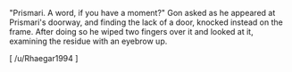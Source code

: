 "Prismari. A word, if you have a moment?" Gon asked as he appeared at Prismari's doorway, and finding the lack of a door, knocked instead on the frame. After doing so he wiped two fingers over it and looked at it, examining the residue with an eyebrow up.

\[ /u/Rhaegar1994 \]